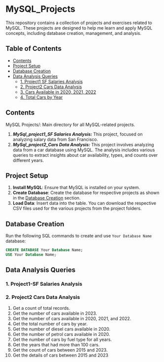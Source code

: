 # MySQL_Projects
This repository contains a collection of projects and exercises related to MySQL. These projects are designed to help me learn and apply MySQL concepts, including database creation, management, and analysis.

## Table of Contents

- [Contents](#contents)
- [Project Setup](#project-setup)
- [Database Creation](#database-creation)
- [Data Analysis Queries](#data-analysis-queries)
    - [1. Project1 SF Salaries Analysis](#1-project1-sf-salaries-analysis)
    - [2. Project2 Cars Data Analysis](#2-project2-cars-data-analysis)
    - [3. Cars Available in 2020, 2021, 2022](#3-cars-available-in-2020-2021-2022)
    - [4. Total Cars by Year](#4-total-cars-by-year)

## Contents

MySQL Projects/: Main directory for all MySQL-related projects.
1. ***MySql_project1_SF Salaries Analysis:*** This project, focused on analyzing salary data from San Francisco.
2. ***MySql_project2_Cars Data Analysis:*** This project involves analyzing data from a car database using MySQL. The analysis includes various queries to extract insights about car availability, types, and counts over different years.


## Project Setup

1. **Install MySQL**: Ensure that MySQL is installed on your system.
2. **Create Database**: Create the database for respective projects as shown in the [Database Creation](#database-creation) section.
3. **Load Data**: Insert data into the table. You can download the respective CSV files used for the various projects from the project folders.

## Database Creation

Run the following SQL commands to create and use `Your Database Name` database:

```sql
CREATE DATABASE Your Database Name;
USE Your Database Name;
```

## Data Analysis Queries

### 1. Project1-SF Salaries Analysis

### 2. Project2 Cars Data Analysis
1. Get a count of total records.
2. Get the number of cars available in 2023.
3. Get the number of cars available in 2020, 2021, and 2022.
4. Get the total number of cars by year.
5. Get the number of diesel cars available in 2020.
6. Get the number of petrol cars available in 2020.
7. Get the number of cars by fuel type for all years.
8. Get the years that had more than 100 cars.
9. Get the count of cars between 2015 and 2023.
10. Get the details of cars between 2015 and 2023


























